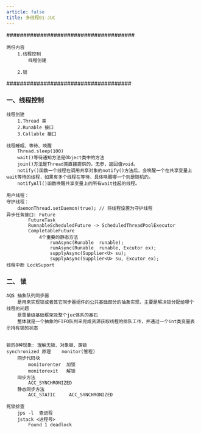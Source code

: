 ```yaml
---
article: false
title: 多线程01-JUC
---
```


######################################
```text
两份内容
    1.线程控制
        线程创建
        
    2.锁
```
#####################################
### 一、线程控制
    
    线程创建
        1.Thread 类
        2.Runable 接口
        3.Callable 接口
        
    线程睡眠、等待、唤醒
        Thread.sleep(100)
        wait()等待通知方法是Object类中的方法
        join()方法是Thread类直接提供的，无参，返回值void。
        notify()函数一个线程在调用共享对象的notify()方法后，会唤醒一个在共享变量上wait等待的线程，如果有多个线程在等待，具体唤醒哪一个则是随机的。
        notifyAll()函数唤醒共享变量上的所有wait挂起的线程。
        
    用户线程：
    守护线程：
        daemonThread.setDaemon(true); // 将线程设置为守护线程
    异步任务接口: Future
            FutureTask
            RunnableScheduledFuture -> ScheduledThreadPoolExecutor
            CompletableFuture
                4个重要的静态方法
                    runAsync(Runable  runable);
                    runAsync(Runable  runable, Excutor ex);
                    supplyAsync(Supplier<U> su);
                    supplyAsync(Supplier<U> su, Excutor ex);
    线程中断 LockSuport


    

### 二、 锁
    AQS 抽象队列同步器
        是用来实现锁或者其它同步器组件的公共基础部分的抽象实现，主要是解决锁分配给哪个线程的问题
        是重量级基础框架及整个juc体系的基石
        整体就是一个抽象的FIFO队列来完成资源获取线程的排队工作，并通过一个int类变量表示持有锁的状态
        

    锁的8种现象: 理解无锁、对象锁、类锁
    synchronized 原理    monitor(管程)
        同步代码块   
            monitorenter  加锁
            monitorexit   解锁
        同步方法
            ACC_SYNCHRONIZED
        静态同步方法
            ACC_STATIC     ACC_SYNCHRONIZED
        
    死锁排查
        jps -l  查进程
        jstack <进程号>
            Found 1 deadlock
        













